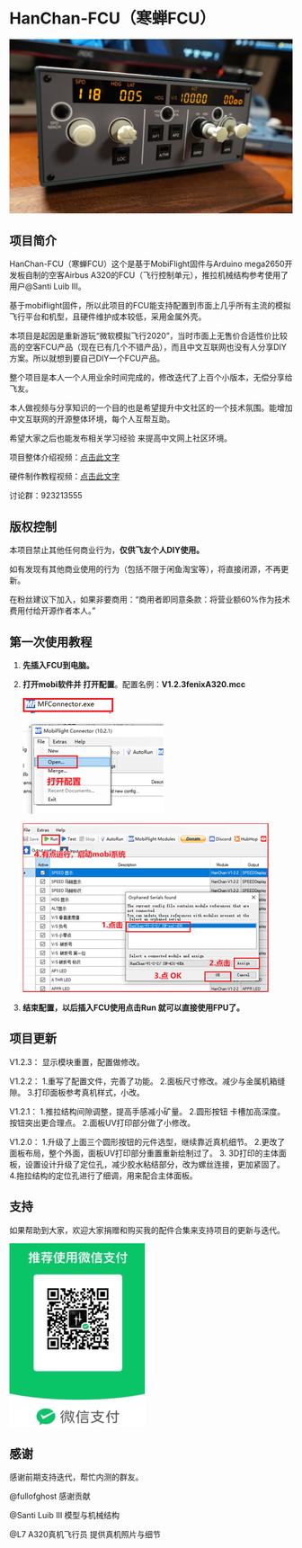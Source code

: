 # HanChan-FCU（寒蝉FCU）

![1719900580627](image/README/1719900580627.png)

## 项目简介

HanChan-FCU（寒蝉FCU）这个是基于MobiFlight固件与Arduino mega2650开发板自制的空客Airbus A320的FCU（飞行控制单元），推拉机械结构参考使用了用户@Santi Luib III。

基于mobiflight固件，所以此项目的FCU能支持配置到市面上几乎所有主流的模拟飞行平台和机型，且硬件维护成本较低，采用金属外壳。

本项目是起因是重新游玩“微软模拟飞行2020”，当时市面上无售价合适性价比较高的空客FCU产品（现在已有几个不错产品），而且中文互联网也没有人分享DIY方案。所以就想到要自己DIY一个FCU产品。

整个项目是本人一个人用业余时间完成的，修改迭代了上百个小版本，无偿分享给飞友。

本人做视频与分享知识的一个目的也是希望提升中文社区的一个技术氛围。能增加中文互联网的开源整体环境，每个人互帮互助。

希望大家之后也能发布相关学习经验 来提高中文网上社区环境。

项目整体介绍视频：[点击此文字](https://www.bilibili.com/video/BV154421D7D3/)

硬件制作教程视频：[点击此文字](https://www.bilibili.com/video/BV18z421q7wh)

讨论群：923213555

## 版权控制

本项目禁止其他任何商业行为，**仅供飞友个人DIY使用。**

如有发现有其他商业使用的行为（包括不限于闲鱼淘宝等），将直接闭源，不再更新。

在粉丝建议下加入，如果非要商用：“商用者即同意条款：将营业额60%作为技术费用付给开源作者本人。”

## 第一次使用教程

1. **先插入FCU到电脑。**
2. **打开mobi软件并 打开配置**。配置名例：**V1.2.3fenixA320.mcc**

   ![1719900265753](image/README/1719900265753.png)

   ![1719900282917](image/README/1719900282917.png)

   ![1719900309838](image/README/1719900309838.png)
3. **结束配置，以后插入FCU使用点击Run 就可以直接使用FPU了。**

## 项目更新

V1.2.3：
显示模块重置，配置做修改。

V1.2.2：
1.重写了配置文件，完善了功能。
2.面板尺寸修改。减少与金属机箱缝隙。
3.打印面板参考真机样式，小改。

V1.2.1：
1.推拉结构间隙调整，提高手感减小矿量。
2.圆形按钮 卡槽加高深度。按钮突出更合理点。
2.面板UV打印部分做了小修改。

V1.2.0：
1.升级了上面三个圆形按钮的元件选型，继续靠近真机细节。
2.更改了面板布局，整个外面，面板UV打印部分重置重新绘制过了。
3. 3D打印的主体面板，设置设计升级了定位孔，减少胶水粘结部分，改为螺丝连接，更加紧固了。
4.拖拉结构的定位孔进行了细调，用来配合主体面板。

## 支持

如果帮助到大家，欢迎大家捐赠和购买我的配件合集来支持项目的更新与迭代。

![1719572343620](image/README/1719572343620.png)

## 感谢

感谢前期支持迭代，帮忙内测的群友。

@fullofghost   感谢贡献

@Santi Luib III  	模型与机械结构

@L7          		A320真机飞行员 提供真机照片与细节
